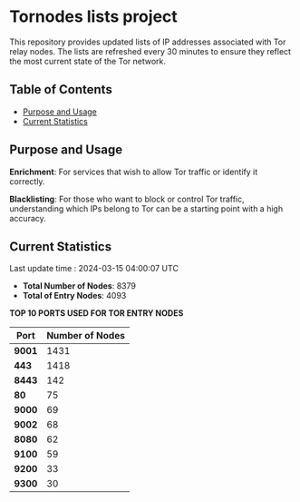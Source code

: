 # Tornodes lists project

This repository provides updated lists of IP addresses associated with Tor relay nodes. The lists are refreshed every 30 minutes to ensure they reflect the most current state of the Tor network.

## Table of Contents

- [Purpose and Usage](#purpose-and-usage)
- [Current Statistics](#current-statistics)


## Purpose and Usage

**Enrichment**: For services that wish to allow Tor traffic or identify it correctly.

**Blacklisting**: For those who want to block or control Tor traffic, understanding which IPs belong to Tor can be a starting point with a high accuracy.

## Current Statistics

Last update time : 2024-03-15 04:00:07 UTC

- **Total Number of Nodes**: 8379
- **Total of Entry Nodes**: 4093

**TOP 10 PORTS USED FOR TOR ENTRY NODES**

| **Port** | **Number of Nodes** |
|------|-----------------|
| **9001**   | 1431  |
| **443**   | 1418  |
| **8443**   | 142  |
| **80**   | 75  |
| **9000**   | 69  |
| **9002**   | 68  |
| **8080**   | 62  |
| **9100**   | 59  |
| **9200**   | 33  |
| **9300**   | 30  |

